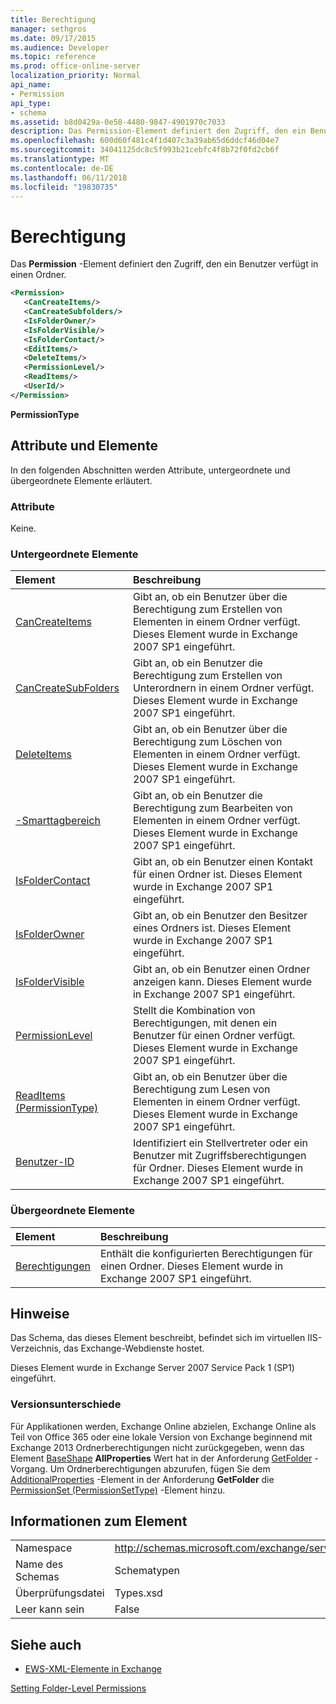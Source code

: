 ```yaml
---
title: Berechtigung
manager: sethgros
ms.date: 09/17/2015
ms.audience: Developer
ms.topic: reference
ms.prod: office-online-server
localization_priority: Normal
api_name:
- Permission
api_type:
- schema
ms.assetid: b8d0429a-0e58-4480-9847-4901970c7033
description: Das Permission-Element definiert den Zugriff, den ein Benutzer verfügt in einen Ordner.
ms.openlocfilehash: 600d60f481c4f1d407c3a39ab65d6ddcf46d04e7
ms.sourcegitcommit: 34041125dc8c5f993b21cebfc4f8b72f0fd2cb6f
ms.translationtype: MT
ms.contentlocale: de-DE
ms.lasthandoff: 06/11/2018
ms.locfileid: "19830735"
---
```

# <a name="permission"></a>Berechtigung

Das **Permission** -Element definiert den Zugriff, den ein Benutzer verfügt in einen Ordner. 
  
```XML
<Permission>
   <CanCreateItems/>
   <CanCreateSubfolders/>
   <IsFolderOwner/>
   <IsFolderVisible/>
   <IsFolderContact/>
   <EditItems/>
   <DeleteItems/>
   <PermissionLevel/>
   <ReadItems/>
   <UserId/>
</Permission>
```

 **PermissionType**
## <a name="attributes-and-elements"></a>Attribute und Elemente

In den folgenden Abschnitten werden Attribute, untergeordnete und übergeordnete Elemente erläutert.
  
### <a name="attributes"></a>Attribute

Keine.
  
### <a name="child-elements"></a>Untergeordnete Elemente

|**Element**|**Beschreibung**|
|:-----|:-----|
|[CanCreateItems](cancreateitems.md) <br/> |Gibt an, ob ein Benutzer über die Berechtigung zum Erstellen von Elementen in einem Ordner verfügt. Dieses Element wurde in Exchange 2007 SP1 eingeführt.  <br/> |
|[CanCreateSubFolders](cancreatesubfolders.md) <br/> |Gibt an, ob ein Benutzer die Berechtigung zum Erstellen von Unterordnern in einem Ordner verfügt. Dieses Element wurde in Exchange 2007 SP1 eingeführt.  <br/> |
|[DeleteItems](deleteitems.md) <br/> |Gibt an, ob ein Benutzer über die Berechtigung zum Löschen von Elementen in einem Ordner verfügt. Dieses Element wurde in Exchange 2007 SP1 eingeführt.  <br/> |
|[-Smarttagbereich](edititems.md) <br/> |Gibt an, ob ein Benutzer die Berechtigung zum Bearbeiten von Elementen in einem Ordner verfügt. Dieses Element wurde in Exchange 2007 SP1 eingeführt.  <br/> |
|[IsFolderContact](isfoldercontact.md) <br/> |Gibt an, ob ein Benutzer einen Kontakt für einen Ordner ist. Dieses Element wurde in Exchange 2007 SP1 eingeführt.  <br/> |
|[IsFolderOwner](isfolderowner.md) <br/> |Gibt an, ob ein Benutzer den Besitzer eines Ordners ist. Dieses Element wurde in Exchange 2007 SP1 eingeführt.  <br/> |
|[IsFolderVisible](isfoldervisible.md) <br/> |Gibt an, ob ein Benutzer einen Ordner anzeigen kann. Dieses Element wurde in Exchange 2007 SP1 eingeführt.  <br/> |
|[PermissionLevel](permissionlevel.md) <br/> |Stellt die Kombination von Berechtigungen, mit denen ein Benutzer für einen Ordner verfügt. Dieses Element wurde in Exchange 2007 SP1 eingeführt.  <br/> |
|[ReadItems (PermissionType)](readitems-permissiontype.md) <br/> |Gibt an, ob ein Benutzer über die Berechtigung zum Lesen von Elementen in einem Ordner verfügt. Dieses Element wurde in Exchange 2007 SP1 eingeführt.  <br/> |
|[Benutzer-ID](userid.md) <br/> |Identifiziert ein Stellvertreter oder ein Benutzer mit Zugriffsberechtigungen für Ordner. Dieses Element wurde in Exchange 2007 SP1 eingeführt.  <br/> |
   
### <a name="parent-elements"></a>Übergeordnete Elemente

|**Element**|**Beschreibung**|
|:-----|:-----|
|[Berechtigungen](permissions.md) <br/> |Enthält die konfigurierten Berechtigungen für einen Ordner. Dieses Element wurde in Exchange 2007 SP1 eingeführt.  <br/> |
   
## <a name="remarks"></a>Hinweise

Das Schema, das dieses Element beschreibt, befindet sich im virtuellen IIS-Verzeichnis, das Exchange-Webdienste hostet.
  
Dieses Element wurde in Exchange Server 2007 Service Pack 1 (SP1) eingeführt.
  
### <a name="version-differences"></a>Versionsunterschiede

Für Applikationen werden, Exchange Online abzielen, Exchange Online als Teil von Office 365 oder eine lokale Version von Exchange beginnend mit Exchange 2013 Ordnerberechtigungen nicht zurückgegeben, wenn das Element [BaseShape](baseshape.md) **AllProperties** Wert hat in der Anforderung [GetFolder](getfolder-operation.md) -Vorgang. Um Ordnerberechtigungen abzurufen, fügen Sie dem [AdditionalProperties](additionalproperties.md) -Element in der Anforderung **GetFolder** die [PermissionSet (PermissionSetType)](permissionset-permissionsettype.md) -Element hinzu. 
  
## <a name="element-information"></a>Informationen zum Element

|||
|:-----|:-----|
|Namespace  <br/> |http://schemas.microsoft.com/exchange/services/2006/types  <br/> |
|Name des Schemas  <br/> |Schematypen  <br/> |
|Überprüfungsdatei  <br/> |Types.xsd  <br/> |
|Leer kann sein  <br/> |False  <br/> |
   
## <a name="see-also"></a>Siehe auch



- [EWS-XML-Elemente in Exchange](ews-xml-elements-in-exchange.md)


[Setting Folder-Level Permissions](http://msdn.microsoft.com/library/c7530e86-5112-401c-b10a-9c054ae59f07%28Office.15%29.aspx)

